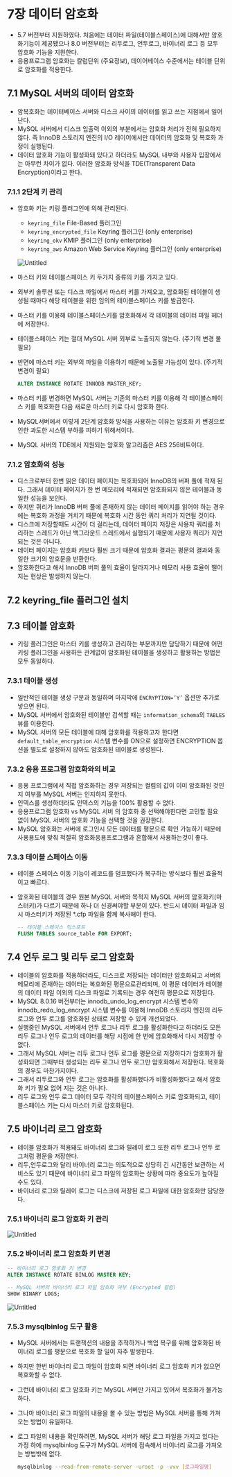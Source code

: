 # 7장 데이터 암호화

- 5.7 버전부터 지원하였다. 처음에는 데이터 파일(테이블스페이스)에 대해서만 암호화기능이 제공됐으나 
8.0 버전부터는 리두로그, 언두로그, 바이너리 로그 등 모두 암호화 기능을 지원한다.
- 응용프로그램 암호화는 칼럼단위 (주요정보), 데이어베이스 수준에서는 테이블 단위로 암호화를 적용한다.

## 7.1 MySQL 서버의 데이터 암호화

- 암복호화는 데이터베이스 서버와 디스크 사이의 데이터를 읽고 쓰는 지점에서 일어난다.
- MySQL 서버에서 디스크 입출력 이외의 부분에서는 암호화 처리가 전혀 필요하지 않다. 즉 InnoDB 스토리지 엔진의 I/O 레이어에서만 데이터의 암호화 및 복호화 과정이 실행된다.
- 데이터 암호화 기능이 활성화돼 있다고 하더라도 MySQL 내부와 사용자 입장에서는 아무런 차이가 없다.
이러한 암호화 방식을 TDE(Transparent Data Encryption)이라고 한다.

### 7.1.1 2단계 키 관리

- 암호화 키는 키링 플러그인에 의해 관리된다.
    - `keyring_file` File-Based 플러그인
    - `keyring_encrypted_file` Keyring 플러그인 (only enterprise)
    - `keyring_okv` KMIP 플러그인 (only enterprise)
    - `keyring_aws` Amazon Web Service Keyring 플러그인 (only enterprise)
    
    ![Untitled](../images/beenz/7장/7-0.png)
    
- 마스터 키와 테이블스페이스 키 두가지 종류의 키를 가지고 있다.
- 외부키 솔루션 또는 디스크 파일에서 마스터 키를 가져오고, 암호화된 테이블이 생성될 때마다 해당 테이블을 위한 임의의 테이블스페이스 키를 발급한다.
- 마스터 키를 이용해 테이블스페이스키를 암호화해서 각 테이블의 데이터 파일 헤더에 저장한다.
- 테이블스페이스 키는 절대 MySQL 서버 외부로 노출되지 않는다. (주기적 변경 불필요)
- 반면에 마스터 키는 외부의 파일을 이용하기 때문에 노출될 가능성이 있다. (주기적 변경이 필요)
    
    ```sql
    ALTER INSTANCE ROTATE INNODB MASTER_KEY;
    ```
    
- 마스터 키를 변경하면 MySQL 서버는 기존의 마스터 키를 이용해 각 테이블스페이스 키를 복호화한 다음 새로운 마스터 키로 다시 암호화 한다.
- MySQL서버에서 이렇게 2단계 암호화 방식을 사용하는 이유는 암호화 키 변경으로 인한 과도한 시스템 부하를 피하기 위해서이다.
- MySQL 서버의 TDE에서 지원되는 암호화 알고리즘은 AES 256비트이다.

### 7.1.2 암호화의 성능

- 디스크로부터 한번 읽은 데이터 페이지는 복호화되어 InnoDB의 버퍼 풀에 적재 된다.
그래서 데이터 페이지가 한 번 메모리에 적재되면 암호화되지 않은 테이블과 동일한 성능을 보인다.
- 하지만 쿼리가 InnoDB 버퍼 풀에 존재하지 않는 데이터 페이지를 읽어야 하는 경우에는 복호화 과정을 거치기 때문에 복호화 시간 동안 쿼리 처리가 지연될 것이다.
- 디스크에 저장할때도 시간이 더 걸리는데, 데이터 페이지 저장은 사용자 쿼리를 처리하는 스레드가 아닌 백그라운드 스레드에서 실행되기 때문에 사용자 쿼리가 지연되는 것은 아니다.
- 데이터 페이지는 암호화 키보다 훨씬 크기 때문에 암호화 결과는 평문의 결과와 동일한 크기의 암호문을 반환한다.
- 암호화한다고 해서 InnoDB 버퍼 풀의 효율이 달라지거나 메모리 사용 효율이 떨어지는 현상은 발생하지 않는다.

## 7.2 keyring_file 플러그인 설치

## 7.3 테이블 암호화

- 키링 플러그인은 마스터 키를 생성하고 관리하는 부분까지만 담당하기 때문에 어떤 키링 플러그인을 사용하든 관계없이 암호화된 테이블을 생성하고 활용하는 방법은 모두 동일하다.

### 7.3.1 테이블 생성

- 일반적인 테이블 생성 구문과 동일하며 마지막에 `ENCRYPTION=’Y’` 옵션만 추가로 넣으면 된다.
- MySQL 서버에서 암호화된 테이블만 검색할 때는 `information_schema`의 `TABLES` 뷰를 이용한다.
- MySQL 서버의 모든 테이블에 대해 암호화를 적용하고자 한다면 `default_table_encryption` 시스템 변수를 ON으로 설정하면 ENCRYPTION 옵션을 별도로 설정하지 않아도 암호화된 테이블로 생성된다.

### 7.3.2 응용 프로그램 암호화와의 비교

- 응용 프로그램에서 직접 암호화하는 경우 저장되는 컬럼의 값이 이미 암호화된 것인지 여부를 MySQL 서버는 인지하지 못한다.
- 인덱스를 생성하더라도 인덱스의 기능을 100% 활용할 수 없다.
- 응용프로그램 암호화 vs MySQL 서버 의 암호화 중 선택해야한다면 고민할 필요 없이 MySQL 서버의 암호화 기능을 선택할 것을 권장한다.
- MySQL 암호화는 서버에 로그인시 모든 데이터를 평문으로 확인 가능하기 때문에 사용용도에 맞춰 적절히 암호화응용프로그램과 혼합해서 사용하는것이 좋다.

### 7.3.3 테이블 스페이스 이동

- 테이블 스페이스 이동 기능이 레코드를 덤프했다가 복구하는 방식보다 훨씬 효율적이고 빠르다.
- 암호화된 테이블의 경우 원본 MySQL 서버와 목적지 MySQL 서버의 암호화키(마스터키)가 다르기 때문에 하나 더 신경써야할 부분이 있다. 반드시 데이터 파일과 임시 마스터키가 저장된 *.cfp 파일을 함께 복사해야 한다.
    
    ```sql
    -- 테이블 스페이스 익스포트
    FLUSH TABLES source_table FOR EXPORT;
    ```
    

## 7.4 언두 로그 및 리두 로그 암호화

- 테이블의 암호화를 적용하더라도, 디스크로 저장되는 데이터만 암호화되고 서버의 메모리에 존재하는 데이터는 복호화된 평문으로관리되며, 이 평문 데이터가 테이블의 데이터 파일 이외의 디스크 파일로 기록되는 경우 여전히 평문으로 저장된다.
- MySQL 8.0.16 버전부터는 innodb_undo_log_encrypt 시스템 변수와 innodb_redo_log_encrypt 시스템 변수를 이용해 InnoDB 스토리지 엔진의 리두 로그와 언두 로그를 암호화된 상태로 저장할 수 있게 개선되었다.
- 실행중인 MySQL 서버에서 언두 로그나 리두 로그를 활성화한다고 하더라도 모든 리두 로그나 언두 로그의 데이터를 해당 시점에 한 번에 암호화해서 다시 저장할 수 없다.
- 그래서 MySQL 서버는 리두 로그나 언두 로그를 평문으로 저장하다가 암호화가 활성화되면 그때부터 생성되는 리두 로그나 언두 로그만 암호화해서 저장한다. 복호화의 경우도 마찬가지이다.
- 그래서 리두로그와 언두 로그는 암호화를 활성화했다가 비활성화했다고 해서 암호화 키가 필요 없어 지는 것은 아니다.
- 리두 로그와 언두 로그 데이터 모두 각각의 테이블스페이스 키로 암호화되고, 테이블스페이스 키는 다시 마스터 키로 암호화된다.

## 7.5 바이너리 로그 암호화

- 테이블 암호화가 적용돼도 바이너리 로그와 릴레이 로그 또한 리두 로그나 언두 로그처럼 평문을 저장한다.
- 리두,언두로그와 달리 바이너리 로그는 의도적으로 상당히 긴 시간동안 보관하는 서비스도 있기 때문에 바이너리 로그 파일의 암호화는 상황에 따라 중요도가 높아질 수도 있다.
- 바이너리 로그와 릴레이 로그는 디스크에 저장된 로그 파일에 대한 암호화만 담당한다.

### 7.5.1 바이너리 로그 암호화 키 관리

![Untitled](../images/beenz/7장/7-1.png)

### 7.5.2 바이너리 로그 암호화 키 변경

```sql
-- 바이너리 로그 암호화 키 변경
ALTER INSTANCE ROTATE BINLOG MASTER KEY;

-- MySQL 서버의 바이너리 로그 파일 암호화 여부 (Encrypted 컬럼)
SHOW BINARY LOGS;
```

![Untitled](../images/beenz/7장/7-2.png)

### 7.5.3 mysqlbinlog 도구 활용

- MySQL 서버에서는 트랜잭션의 내용을 추적하거나 백업 복구를 위해 암호화된 바이너리 로그를 평문으로 복호화 할 일이 자주 발생한다.
- 하지만 한번 바이너리 로그 파일이 암호화 되면 바이너리 로그 암호화 키가 없으면 복호화할 수 없다.
- 그런데 바이너리 로그 암호화 키는 MySQL 서버만 가지고 있어서 복호화가 불가능하다.
- 그나마 바이너리 로그 파일의 내용을 볼 수 있는 방법은 MySQL 서버를 통해 가져오는 방법이 유일하다.
- 로그 파일의 내용을 확인하려면, MySQL 서버가 해당 로그 파일을 가지고 있다는 가정 하에 mysqlbinlog 도구가 MySQL 서버에 접속해서 바이너리 로그를 가져오는 방법밖에 없다.
    
    ```bash
    mysqlbinlog --read-from-remote-server -uroot -p -vvv [로그파일명]
    ```
